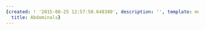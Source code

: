 ```yaml
---
{created: ! '2015-08-25 12:57:50.648380', description: '', template: muscle.html,
  title: Abdominals}
---
```

